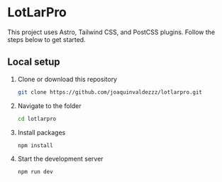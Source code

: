 # LotLarPro

This project uses Astro, Tailwind CSS, and PostCSS plugins. Follow the steps below to get started.

## Local setup

1. Clone or download this repository

   ```sh
   git clone https://github.com/joaquinvaldezzz/lotlarpro.git
   ```

2. Navigate to the folder

   ```sh
   cd lotlarpro
   ```

3. Install packages

   ```sh
   npm install
   ```

4. Start the development server

   ```sh
   npm run dev
   ```
